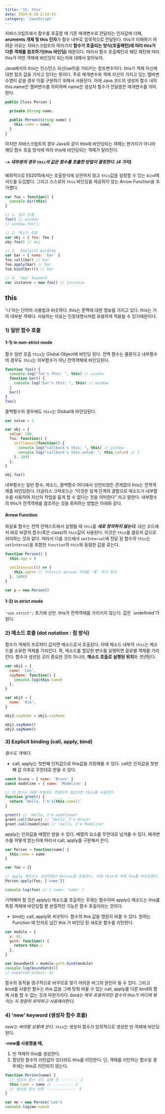 ```yaml
---
title: '15. this'
date: 2019-6-26 2:14:33
category: 'JavaScript'
---
```


자바스크립트에서 함수를 호출할 때 기존 매개변수로 전달되는 인자값에 더해, **aruments 개체 및 this 인자**가 함수 내부로 암묵적으로 전달된다.
this가 이해하기 어려운 이유는 자바스크립트의 여러가지 **함수가 호출되는 방식(호출패턴)**에 따라 this가 다른 **객체를 참조**하기**(this 바인딩)** 때문이다. 따라서 함수 호출패턴과 해당 패턴에 따라 this가 어떤 객체에 바인딩이 되는지에 대해서 알아보자.

Java에서의 this는 인스턴스 자신(self)을 가리키는 참조변수이다. this가 객체 자신에 대한 참조 값을 가지고 있다는 뜻이다. 주로 매개변수와 객체 자신이 가지고 있는 멤버변수명이 같을 경우 이를 구분하기 위해서 사용된다. 아래 Java 코드의 생성자 함수 내의 this.name은 멤버변수를 의미하며 name은 생성자 함수가 전달받은 매개변수를 의미한다.

```js
public Class Person {

  private String name;

  public Person(String name) {
    this.name = name;
  }
}
```

하지만 자바스크립트의 경우 Java와 같이 this에 바인딩되는 객체는 한가지가 아니라 해당 함수 호출 방식에 따라 this에 바인딩되는 객체가 달라진다.

##### -> 대부분의 경우 `this`의 값은 함수를 호출한 방법이 결정한다. (4 가지)

예외적으로 ES2015에서는 호출방식에 상관하지 않고 `this`값을 설정할 수 있는 `bind`메서드를 도입했다. 그리고 스스로의 `this` 바인딩을 제공하지 않는 Arrow Function을 추가했다.

```js
var foo = function() {
  console.dir(this)
}

// 1. 함수 호출
foo() // window
// window.foo();

// 2. 메소드 호출
var obj = { foo: foo }
obj.foo() // obj

// 3.  Explicit binding
var bar = { name: 'bar' }
foo.call(bar) // bar
foo.apply(bar) // bar
foo.bind(bar)() // bar

// 4. 'new' keyword
var instance = new foo() // instance
```

## this

'나'라는 단어의 사용법과 비슷하다.
this는 문맥에 대한 정보를 가지고 있다.
this는 거의 대부분 객체다.
사용하는 이유는 인칭대명사처럼 유용하게 적용될 수 있기때문이다.

### 1) 일반 함수 호출

#### 1-1) in non-strict mode

함수 일반 호출
`this`는 Global Object에 바인딩 된다. 전역 함수는 물론이고 내부함수의 경우도 `this`는 외부함수가 아닌 전역객체에 바인딩된다.

```js
function foo() {
  console.log("foo's this: ", this) // window
  function bar() {
    console.log("bar's this: ", this) // window
  }
  bar()
}
foo()
```

콜백함수의 경우에도 `this`는 Global에 바인딩된다.

```js
var value = 1

var obj = {
  value: 100,
  foo: function() {
    setTimeout(function() {
      console.log("callback's this: ", this) // window
      console.log("callback's this.value: ", this.value) // 1
    }, 100)
  },
}

obj.foo()
```

내부함수는 일반 함수, 메소드, 콜백함수 어디에서 선언되었든 관게없이 this는 전역객체를 바인딩한다. 더글라스 크락포드는 “이것은 설계 단계의 결함으로 메소드가 내부함수를 사용하여 자신의 작업을 돕게 할 수 없다는 것을 의미한다” 라고 말한다. 내부함수의 this가 전역객체를 참조하는 것을 회피하는 방법은 아래와 같다.

#### Arrow Function

화살표 함수는 전역 컨텍스트에서 실행될 때 `this`를 **_새로 정의하지 않는다._** 대신 코드에서 바로 바깥의 함수(혹은 class)의 `this`값이 사용된다. 이것은 `this`를 클로저 값으로 처리하는 것과 같다. 따라서 다음 코드에서 `setInterval`에 전달 된 함수의 `this`는 `setInterval`을 포함한 `function`의 `this`와 동일한 값을 갖는다.

```js
function Person() {
  this.age = 0

  setInterval(() => {
    this.age++ // |this|는 person 객체를 '뙇' 하고 참조
  }, 1000)
}

var p = new Person()
```

#### 1-2) in strict mode

`'use strict';` 초기에 선언.
this가 전역객체를 가리키지 않는다.
값은 `undefined'가 된다.

### 2) 메소드 호출 (dot notation : 점 방식)

함수가 객체의 프로퍼티 값이면 메소드로서 호출된다. 이때 메소드 내부의 `this`는 메소드를 소유한 객체를 가리킨다. 즉, 메소드를 할당한 변수를 실행하면 글로벌 객체를 가리킨다.
함수가 생성된 곳이 중요한 것이 아니라, **메소드 호출로 실행된 위치**와 *연관*된다.

```js
var obj1 = {
  name: 'Lee',
  sayName: function() {
    console.log(this.name)
  },
}

var obj2 = {
  name: 'Kim',
}

obj2.sayName = obj1.sayName

obj1.sayName()
obj2.sayName()
```

### 3) Explicit binding (call, apply, bind)

_함수도 객체다._

- call, apply는 첫번째 인자값으로 this값을 지정해줄 수 있다.
  call은 인자값을 첫번째 값 이후로 무한대로 받을 수 있다.

```js
const bruce = { name: 'Bruce' }
const madeline = { name: 'Madeline' }

// 이 함수는 어떤 객체에도 연결되지 않았지만 this를 사용한다.
function greet() {
  return `Hello, I'm ${this.name}!`
}

greet() // 'Hello, I'm undefined!
greet.call(bruce) // 'Hello, I'm Bruce!
greet.call(madeline) // 'Hello, I'm Madeline!
```

apply는 인자값을 배열만 받을 수 있다. 배열의 요소를 무한대로 넘겨줄 수 있다.
매개변수를 어떻게 받는지에 따라서 call, apply를 구분해서 쓴다.

```js
var Person = function(name) {
  this.name = name
}

var foo = {}

// apply 메소드는 생성자함수 Person을 호출한다. 이때 this에 객체 foo를 바인딩한다.
Person.apply(foo, ['name'])

console.log(foo) // { name: 'name' }
```

기억해야 할 것은 apply() 메소드를 호출하는 주체는 함수이며 apply() 메소드는 this를 특정 객체에 바인딩할 뿐 본질적인 기능은 함수 호출이라는 것이다.

- bind는 call, apply와 *비슷*하다.
  함수의 this 값을 영원히 바꿀 수 있다.
  원하는 Function 에 인자로 넘긴 this 가 바인딩 된 새로운 함수를 리턴한다.

```js
var module = {
  x: 42,
  getX: function() {
    return this.x
  },
}

var boundGetX = module.getX.bind(module)
console.log(boundGetX())
// expected output: 42
```

함수의 동작을 영구적으로 바꾸므로 찾기 어려운 버그의 원인이 될 수 있다. 그리고 bind를 사용한 함수는 this 값을 그에 맞춰 바꿀 수 있는 call, apply를 다른 bind와 함께 사용 할 수 없는 것과 마찬가지다.
_bind는 매우 유용하지만 함수의 this가 어디에 묶이는 지 정환히 파악하고 사용해야한다._

### 4) 'new' keyword (생성자 함수 호출)

_new는 써야할 상황에 쓴다._
`this`는 생성자 함수가 암묵적으로 생성한 빈 객체에 바인딩된다.

**-new를 사용했을 때,**

1. 빈 객체의 this를 생성한다.
2. 할당된 함수의 리턴값이 있더라도 this를 리턴한다.
   단, 객체를 리턴하는 함수일 경우에는 this로 리턴되지 않는다.

```js
function Person(name) {
  // 생성자 함수 코드 실행 전 -------- 1
  this.name = name // --------- 2
  // 생성된 함수 반환 -------------- 3
}

var me = new Person('Lee')
console.log(me.name)
```
